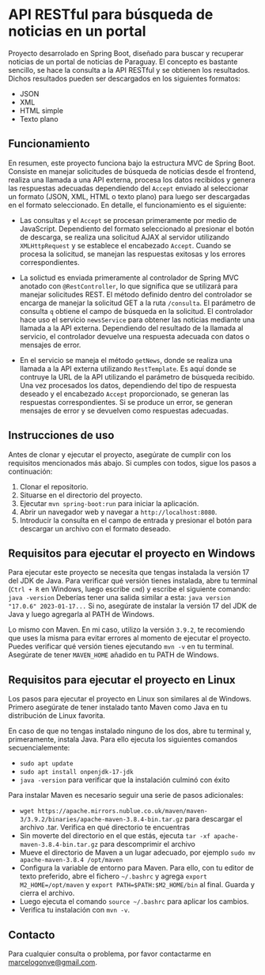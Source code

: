 # API RESTful para búsqueda de noticias en un portal

Proyecto desarrolado en Spring Boot, diseñado para buscar y recuperar noticias de un portal de noticias de Paraguay.
El concepto es bastante sencillo, se hace la consulta a la API RESTful y se obtienen los resultados.
Dichos resultados pueden ser descargados en los siguientes formatos:
- JSON
- XML
- HTML simple
- Texto plano

## Funcionamiento

En resumen, este proyecto funciona bajo la estructura MVC de Spring Boot. Consiste en manejar solicitudes de búsqueda de noticias desde el frontend, realiza una llamada a una API externa, procesa los datos recibidos y genera las respuestas adecuadas dependiendo del `Accept` enviado al seleccionar un formato (JSON, XML, HTML o texto plano) para luego ser descargadas en el formato seleccionado. En detalle, el funcionamiento es el siguiente:

- Las consultas y el `Accept` se procesan primeramente por medio de JavaScript. Dependiento del formato seleccionado al presionar el botón de descarga, se realiza una solicitud AJAX al servidor utilizando `XMLHttpRequest` y se establece el encabezado `Accept`. Cuando se procesa la solicitud, se manejan las respuestas exitosas y los errores correspondientes.

- La solictud es enviada primeramente al controlador de Spring MVC anotado con `@RestController`, lo que significa que se utilizará para manejar solicitudes REST. El método definido dentro del controlador se encarga de manejar la solicitud GET a la ruta `/consulta`. El parámetro de consulta `q` obtiene el campo de búsqueda en la solicitud. El controlador hace uso el servicio `newsService` para obtener las noticias mediante una llamada a la API externa. Dependiendo del resultado de la llamada al servicio, el controlador devuelve una respuesta adecuada con datos o mensajes de error.

- En el servicio se maneja el método `getNews`, donde se realiza una llamada a la API externa utilizando `RestTemplate`. Es aquí donde se contruye la URL de la API utilizando el parámetro de búsqueda recibido. Una vez procesados los datos, dependiendo del tipo de respuesta deseado y el encabezado `Accept` proporcionado, se generan las respuestas correspondientes. Si se produce un error, se generan mensajes de error y se devuelven como respuestas adecuadas.

## Instrucciones de uso

Antes de clonar y ejecutar el proyecto, asegúrate de cumplir con los requisitos mencionados más abajo.
Si cumples con todos, sigue los pasos a continuación:

1. Clonar el repositorio.
2. Situarse en el directorio del proyecto.
3. Ejecutar `mvn spring-boot:run` para iniciar la aplicación.
4. Abrir un navegador web y navegar a `http://localhost:8080`.
5. Introducir la consulta en el campo de entrada y presionar el botón para descargar un archivo con el formato deseado.

## Requisitos para ejecutar el proyecto en Windows

Para ejecutar este proyecto se necesita que tengas instalada la versión 17 del JDK de Java.
Para verificar qué versión tienes instalada, abre tu terminal (`Ctrl + R` en Windows, luego escribe `cmd`) y escribe el siguiente comando: `java -version`
Deberías tener una salida similar a esta: `java version "17.0.6" 2023-01-17...`
Si no, asegúrate de instalar la versión 17 del JDK de Java y luego agregarla al PATH de Windows.

Lo mismo con Maven. En mi caso, utilizo la versión `3.9.2`, te recomiendo que uses la misma para evitar errores al momento de ejecutar el proyecto.
Puedes verificar qué versión tienes ejecutando `mvn -v` en tu terminal. Asegúrate de tener `MAVEN_HOME` añadido en tu PATH de Windows.

## Requisitos para ejecutar el proyecto en Linux

Los pasos para ejecutar el proyecto en Linux son similares al de Windows.
Primero asegúrate de tener instalado tanto Maven como Java en tu distribución de Linux favorita.

En caso de que no tengas instalado ninguno de los dos, abre tu terminal y, primeramente, instala Java.
Para ello ejecuta los siguientes comandos secuencialemente:
- `sudo apt update`
- `sudo apt install onpenjdk-17-jdk`
- `java -version` para verificar que la instalación culminó con éxito

Para instalar Maven es necesario seguir una serie de pasos adicionales:
- `wget https://apache.mirrors.nublue.co.uk/maven/maven-3/3.9.2/binaries/apache-maven-3.8.4-bin.tar.gz` para descargar el archivo .tar. Verifica en qué directorio te encuentras
- Sin moverte del directorio en el que estás, ejecuta `tar -xf apache-maven-3.8.4-bin.tar.gz` para descomprimir el archivo
- Mueve el directorio de Maven a un lugar adecuado, por ejemplo `sudo mv apache-maven-3.8.4 /opt/maven`
- Configura la variable de entorno para Maven. Para ello, con tu editor de texto preferido, abre el fichero `~/.bashrc` y agrega `export M2_HOME=/opt/maven` y `export PATH=$PATH:$M2_HOME/bin` al final. Guarda y cierra el archivo.
- Luego ejecuta el comando `source ~/.bashrc` para aplicar los cambios.
- Verifica tu instalación con `mvn -v`.

## Contacto

Para cualquier consulta o problema, por favor contactarme en marcelogonve@gmail.com.
